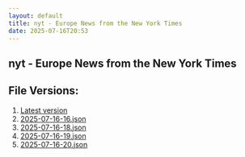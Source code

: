 ```yaml
---
layout: default
title: nyt - Europe News from the New York Times
date: 2025-07-16T20:53
---
```


## nyt - Europe News from the New York Times

<div id="data-chart"></div>
<div id="data-table"></div>
<script>
document.addEventListener('DOMContentLoaded', function(){
  document.getElementById('data-table').textContent = 'This source isn't supported for tables yet.';
});
</script>

## File Versions:
1. [Latest version](./latest.json)
2. [2025-07-16-16.json](./2025-07-16-16.json)
3. [2025-07-16-18.json](./2025-07-16-18.json)
4. [2025-07-16-19.json](./2025-07-16-19.json)
5. [2025-07-16-20.json](./2025-07-16-20.json)
